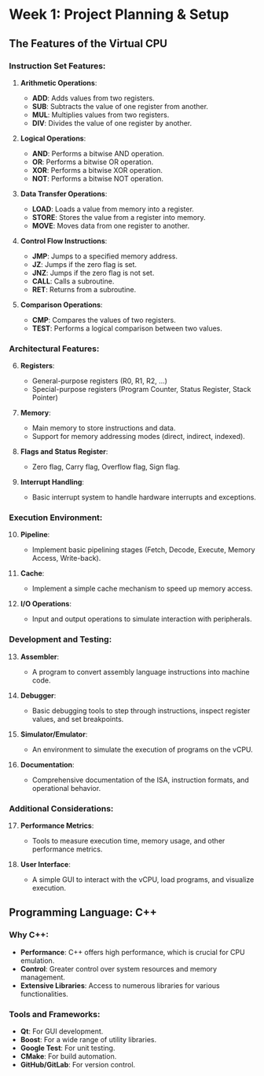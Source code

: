 # Week 1: Project Planning & Setup

## The Features of the Virtual CPU

### Instruction Set Features:
1. **Arithmetic Operations**:
   - **ADD**: Adds values from two registers.
   - **SUB**: Subtracts the value of one register from another.
   - **MUL**: Multiplies values from two registers.
   - **DIV**: Divides the value of one register by another.

2. **Logical Operations**:
   - **AND**: Performs a bitwise AND operation.
   - **OR**: Performs a bitwise OR operation.
   - **XOR**: Performs a bitwise XOR operation.
   - **NOT**: Performs a bitwise NOT operation.

3. **Data Transfer Operations**:
   - **LOAD**: Loads a value from memory into a register.
   - **STORE**: Stores the value from a register into memory.
   - **MOVE**: Moves data from one register to another.
   
4. **Control Flow Instructions**:
   - **JMP**: Jumps to a specified memory address.
   - **JZ**: Jumps if the zero flag is set.
   - **JNZ**: Jumps if the zero flag is not set.
   - **CALL**: Calls a subroutine.
   - **RET**: Returns from a subroutine.

5. **Comparison Operations**:
   - **CMP**: Compares the values of two registers.
   - **TEST**: Performs a logical comparison between two values.

### Architectural Features:
6. **Registers**:
   - General-purpose registers (R0, R1, R2, ...)
   - Special-purpose registers (Program Counter, Status Register, Stack Pointer)

7. **Memory**:
   - Main memory to store instructions and data.
   - Support for memory addressing modes (direct, indirect, indexed).

8. **Flags and Status Register**:
   - Zero flag, Carry flag, Overflow flag, Sign flag.

9. **Interrupt Handling**:
   - Basic interrupt system to handle hardware interrupts and exceptions.

### Execution Environment:
10. **Pipeline**:
    - Implement basic pipelining stages (Fetch, Decode, Execute, Memory Access, Write-back).

11. **Cache**:
    - Implement a simple cache mechanism to speed up memory access.

12. **I/O Operations**:
    - Input and output operations to simulate interaction with peripherals.

### Development and Testing:
13. **Assembler**:
    - A program to convert assembly language instructions into machine code.

14. **Debugger**:
    - Basic debugging tools to step through instructions, inspect register values, and set breakpoints.

15. **Simulator/Emulator**:
    - An environment to simulate the execution of programs on the vCPU.

16. **Documentation**:
    - Comprehensive documentation of the ISA, instruction formats, and operational behavior.

### Additional Considerations:
17. **Performance Metrics**:
    - Tools to measure execution time, memory usage, and other performance metrics.

18. **User Interface**:
    - A simple GUI to interact with the vCPU, load programs, and visualize execution.

## Programming Language: C++

### Why C++:
- **Performance**: C++ offers high performance, which is crucial for CPU emulation.
- **Control**: Greater control over system resources and memory management.
- **Extensive Libraries**: Access to numerous libraries for various functionalities.

### Tools and Frameworks:
- **Qt**: For GUI development.
- **Boost**: For a wide range of utility libraries.
- **Google Test**: For unit testing.
- **CMake**: For build automation.
- **GitHub/GitLab**: For version control.